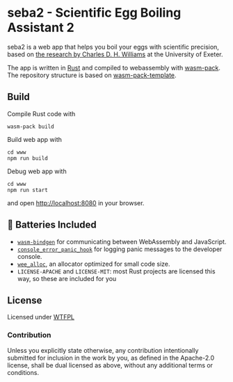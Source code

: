 # seba2 - Scientific Egg Boiling Assistant 2

<!-- **Boil your egg with scientific precision.** -->

seba2 is a web app that helps you boil your eggs with scientific precision, based on [the research by Charles D. H. Williams](https://newton.ex.ac.uk/teaching/CDHW/egg/) at the University of Exeter.

The app is written in [Rust](https://www.rust-lang.org/) and compiled to webassembly with [wasm-pack](https://github.com/rustwasm/wasm-pack). The repository structure is based on [wasm-pack-template](https://github.com/rustwasm/wasm-pack-template).

## Build

Compile Rust code with

```
wasm-pack build
```

Build web app with

```
cd www
npm run build
```

Debug web app with

```
cd www
npm run start
```

and open [http://localhost:8080](http://localhost:8080) in your browser.

## 🔋 Batteries Included

* [`wasm-bindgen`](https://github.com/rustwasm/wasm-bindgen) for communicating
  between WebAssembly and JavaScript.
* [`console_error_panic_hook`](https://github.com/rustwasm/console_error_panic_hook)
  for logging panic messages to the developer console.
* [`wee_alloc`](https://github.com/rustwasm/wee_alloc), an allocator optimized
  for small code size.
* `LICENSE-APACHE` and `LICENSE-MIT`: most Rust projects are licensed this way, so these are included for you

## License

Licensed under [WTFPL](LICENSE)

### Contribution

Unless you explicitly state otherwise, any contribution intentionally
submitted for inclusion in the work by you, as defined in the Apache-2.0
license, shall be dual licensed as above, without any additional terms or
conditions.